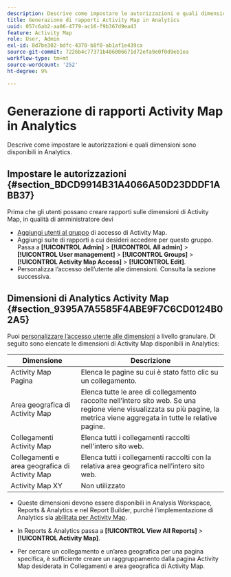 ```yaml
---
description: Descrive come impostare le autorizzazioni e quali dimensioni sono disponibili in Analytics.
title: Generazione di rapporti Activity Map in Analytics
uuid: 057c6ab2-aa06-4779-ac16-f9b367d9ea43
feature: Activity Map
role: User, Admin
exl-id: 8d7be302-bdfc-4370-b8f0-ab1af1e439ca
source-git-commit: 7226b4c77371b486006671d72efa9e0f0d9eb1ea
workflow-type: tm+mt
source-wordcount: '252'
ht-degree: 9%

---
```


# Generazione di rapporti Activity Map in Analytics

Descrive come impostare le autorizzazioni e quali dimensioni sono disponibili in Analytics.

## Impostare le autorizzazioni {#section_BDCD9914B31A4066A50D23DDDF1ABB37}

Prima che gli utenti possano creare rapporti sulle dimensioni di Activity Map, in qualità di amministratore devi

* [Aggiungi utenti al gruppo](/help/analyze/activity-map/activitymap-getting-started/activitymap-getting-started-admins/activitymap-enable.md) di accesso di Activity Map.
* Aggiungi suite di rapporti a cui desideri accedere per questo gruppo. Passa a **[!UICONTROL Admin]** > **[!UICONTROL All admin]** > **[!UICONTROL User management]** > **[!UICONTROL Groups]** > **[!UICONTROL Activity Map Access]** > **[!UICONTROL Edit]**.
* Personalizza l’accesso dell’utente alle dimensioni. Consulta la sezione successiva.

## Dimensioni di Analytics Activity Map {#section_9395A7A5585F4ABE9F7C6CD0124B02A5}

Puoi [personalizzare l’accesso utente alle dimensioni](https://experienceleague.adobe.com/docs/analytics/admin/user-product-management/customize-report-access/groups-dimensions.html) a livello granulare. Di seguito sono elencate le dimensioni di Activity Map disponibili in Analytics:

| Dimensione | Descrizione |
|---|---|
| Activity Map Pagina | Elenca le pagine su cui è stato fatto clic su un collegamento. |
| Area geografica di Activity Map | Elenca tutte le aree di collegamento raccolte nell’intero sito web. Se una regione viene visualizzata su più pagine, la metrica viene aggregata in tutte le relative pagine. |
| Collegamenti Activity Map | Elenca tutti i collegamenti raccolti nell&#39;intero sito web. |
| Collegamenti e area geografica di Activity Map | Elenca tutti i collegamenti raccolti con la relativa area geografica nell’intero sito web. |
| Activity Map XY | Non utilizzato |

* Queste dimensioni devono essere disponibili in Analysis Workspace, Reports &amp; Analytics e nel Report Builder, purché l’implementazione di Analytics sia [abilitata per Activity Map](/help/analyze/activity-map/activitymap-getting-started/activitymap-getting-started-admins/activitymap-enable.md).
* In Reports &amp; Analytics passa a **[!UICONTROL View All Reports]** > **[!UICONTROL Activity Map]**.

* Per cercare un collegamento e un’area geografica per una pagina specifica, è sufficiente creare un raggruppamento dalla pagina Activity Map desiderata in Collegamenti e area geografica di Activity Map.
